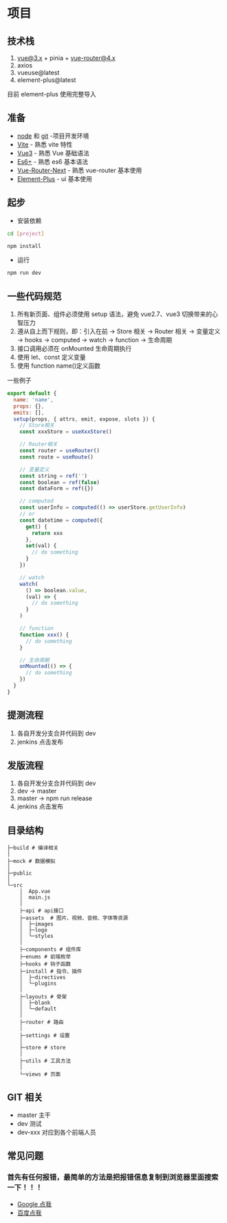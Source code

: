 # 项目

## 技术栈

1. vue@3.x + pinia + vue-router@4.x
2. axios
3. vueuse@latest
4. element-plus@latest

目前 element-plus 使用完整导入

## 准备

- [node](http://nodejs.org/) 和 [git](https://git-scm.com/) -项目开发环境
- [Vite](https://vitejs.dev/) - 熟悉 vite 特性
- [Vue3](https://v3.vuejs.org/) - 熟悉 Vue 基础语法
- [Es6+](http://es6.ruanyifeng.com/) - 熟悉 es6 基本语法
- [Vue-Router-Next](https://next.router.vuejs.org/) - 熟悉 vue-router 基本使用
- [Element-Plus](https://element-plus.org/zh-CN/) - ui 基本使用

## 起步

- 安装依赖

```bash
cd [project]

npm install
```

- 运行

```bash
npm run dev
```

## 一些代码规范

1. 所有新页面、组件必须使用 setup 语法，避免 vue2.7、vue3 切换带来的心智压力
2. 遵从自上而下规则，即：引入在前 -> Store 相关 -> Router 相关 -> 变量定义 -> hooks -> computed -> watch -> function -> 生命周期
3. 接口调用必须在 onMounted 生命周期执行
4. 使用 let、const 定义变量
5. 使用 function name()定义函数

一些例子

```js
export default {
  name: 'name',
  props: {},
  emits: [],
  setup(props, { attrs, emit, expose, slots }) {
    // Store相关
    const xxxStore = useXxxStore()

    // Router相关
    const router = useRouter()
    const route = useRoute()

    // 变量定义
    const string = ref('')
    const boolean = ref(false)
    const dataForm = ref({})

    // computed
    const userInfo = computed(() => userStore.getUserInfo)
    // or
    const datetime = computed({
      get() {
        return xxx
      },
      set(val) {
        // do something
      }
    })

    // watch
    watch(
      () => boolean.value,
      (val) => {
        // do something
      }
    )

    // function
    function xxx() {
      // do something
    }

    // 生命周期
    onMounted(() => {
      // do something
    })
  }
}
```

## 提测流程

1. 各自开发分支合并代码到 dev
2. jenkins 点击发布

## 发版流程

1. 各自开发分支合并代码到 dev
2. dev -> master
3. master -> npm run release
4. jenkins 点击发布

## 目录结构

```
├─build # 编译相关
│
├─mock # 数据模拟
│
├─public
│
└─src
    │  App.vue
    │  main.js
    │
    ├─api # api接口
    ├─assets  # 图片、视频、音频、字体等资源
    │  ├─images
    │  ├─logo
    │  └─styles
    │
    ├─components # 组件库
    ├─enums # 前端枚举
    ├─hooks # 钩子函数
    ├─install # 指令、插件
    │  ├─directives
    │  └─plugins
    │
    ├─layouts # 骨架
    │  ├─blank
    │  └─default
    │
    ├─router # 路由
    │
    ├─settings # 设置
    │
    ├─store # store
    │
    ├─utils # 工具方法
    │
    └─views # 页面
```

## GIT 相关

- master 主干
- dev 测试
- dev-xxx 对应到各个前端人员

## 常见问题

### 首先有任何报错，最简单的方法是把报错信息复制到浏览器里面搜索一下！！！

- [Google 点我](https://www.google.com/)
- [百度点我](https://www.baidu.com/)
